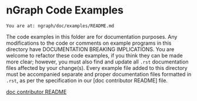 # nGraph Code Examples

`You are at: ngraph/doc/examples/README.md`

The code examples in this folder are for documentation purposes. 
Any modifications to the code or comments on example programs 
in this directory have DOCUMENTATION BREAKING IMPLICATIONS. You 
are welcome to refactor these code examples, if you think they 
can be made more clear; however, you must also find and update 
all `.rst` documentation files affected by your change(s). Every 
example file added to this directory must be accompanied separate 
and proper documentation files formatted in `.rst`, as per the 
specification in our [doc contributor README] file.




[doc contributor README](http://ngraph.nervanasys.com/docs/latest/project/doc-contributor-README.html) 

